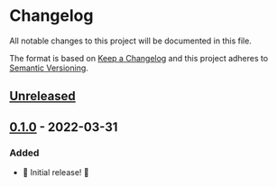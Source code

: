# Changelog

All notable changes to this project will be documented in this file.

The format is based on [Keep a Changelog](http://keepachangelog.com/en/1.0.0/) and this project adheres to [Semantic Versioning](http://semver.org/spec/v2.0.0.html).

## [Unreleased]

## [0.1.0] - 2022-03-31

### Added

- 🎉 Initial release! 🎉

[unreleased]: https://github.com/ruby-syntax-tree/syntax_tree-json/compare/v0.1.0...HEAD
[0.1.0]: https://github.com/ruby-syntax-tree/syntax_tree-json/compare/c52ff8...v0.1.0
